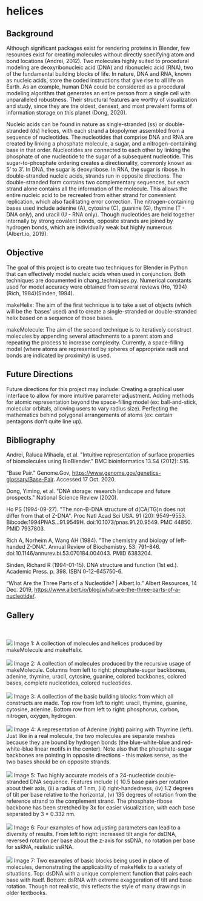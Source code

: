 # helices

## Background

Although significant packages exist for rendering proteins in Blender, few resources exist for creating molecules without directly specifying atom and bond locations (Andrei, 2012). Two molecules highly suited to procedural modeling are deoxyribonucleic acid (DNA) and ribonucleic acid (RNA), two of the fundamental building blocks of life. In nature, DNA and RNA, known as nucleic acids, store the coded instructions that give rise to all life on Earth. As an example, human DNA could be considered as a procedural modeling algorithm that generates an entire person from a single cell with unparalleled robustness. Their structural features are worthy of visualization and study, since they are the oldest, densest, and most prevalent forms of information storage on this planet (Dong, 2020).

Nucleic acids can be found in nature as single-stranded (ss) or double-stranded (ds) helices, with each strand a biopolymer assembled from a sequence of nucleotides. The nucleotides that comprise DNA and RNA are created by linking a phosphate molecule, a sugar, and a nitrogen-containing base in that order. Nucleotides are connected to each other by linking the phosphate of one nucleotide to the sugar of a subsequent nucleotide. This sugar-to-phosphate ordering creates a directionality, commonly known as 5’ to 3’. In DNA, the sugar is deoxyribose. In RNA, the sugar is ribose. In double-stranded nucleic acids, strands run in opposite directions. The double-stranded form contains two complementary sequences, but each strand alone contains all the information of the molecule. This allows the entire nucleic acid to be recreated from either strand for convenient replication, which also facilitating error correction. The nitrogen-containing bases used include adenine (A), cytosine (C), guanine (G), thymine (T - DNA only), and uracil (U - RNA only). Though nucleotides are held together internally by strong covalent bonds, opposite strands are joined by hydrogen bonds, which are individually weak but highly numerous (Albert.io, 2019).

## Objective

The goal of this project is to create two techniques for Blender in Python that can effectively model nucleic acids when used in conjunction. Both techniques are documented in chang_techniques.py. Numerical constants used for model accuracy were obtained from several reviews (Ho, 1994)(Rich, 1984)(Sinden, 1994).

makeHelix: The aim of the first technique is to take a set of objects (which will be the ‘bases’ used) and to create a single-stranded or double-stranded helix based on a sequence of those bases.

makeMolecule: The aim of the second technique is to iteratively construct molecules by appending several attachments to a parent atom and repeating the process to increase complexity. Currently, a space-filling model (where atoms are represented by spheres of appropriate radii and bonds are indicated by proximity) is used.

## Future Directions

Future directions for this project may include:
Creating a graphical user interface to allow for more intuitive parameter adjustment.
Adding methods for atomic representation beyond the space-filling model (ex: ball-and-stick, molecular orbitals, allowing users to vary radius size).
Perfecting the mathematics behind polygonal arrangements of atoms (ex: certain pentagons don’t quite line up).

## Bibliography

Andrei, Raluca Mihaela, et al. "Intuitive representation of surface properties of biomolecules 
using BioBlender." BMC bioinformatics 13.S4 (2012): S16.

“Base Pair.” Genome.Gov, https://www.genome.gov/genetics-glossary/Base-Pair. Accessed 17 
Oct. 2020.

Dong, Yiming, et al. "DNA storage: research landscape and future prospects." National Science 
Review (2020).

Ho PS (1994-09-27). "The non-B-DNA structure of d(CA/TG)n does not differ from that of 
Z-DNA". Proc Natl Acad Sci USA. 91 (20): 9549–9553. Bibcode:1994PNAS...91.9549H. doi:10.1073/pnas.91.20.9549. PMC 44850. PMID 7937803.

Rich A, Norheim A, Wang AH (1984). "The chemistry and biology of left-handed Z-DNA". 
Annual Review of Biochemistry. 53: 791–846. doi:10.1146/annurev.bi.53.070184.004043. PMID 6383204.

Sinden, Richard R (1994-01-15). DNA structure and function (1st ed.). Academic Press. p. 398. 
ISBN 0-12-645750-6.

“What Are the Three Parts of a Nucleotide? | Albert.Io.” Albert Resources, 14 Dec. 2019, 
https://www.albert.io/blog/what-are-the-three-parts-of-a-nucleotide/.

## Gallery

<br><br>
<img src="./Capture1.JPG"/>
Image 1: A collection of molecules and helices produced by makeMolecule and makeHelix.
<br><br>
<img src="./Capture2.JPG"/>
Image 2: A collection of molecules produced by the recursive usage of makeMolecule. Columns from left to right: phosphate-sugar backbones, adenine, thymine, uracil, cytosine, guanine, colored backbones, colored bases, complete nucleotides, colored nucleotides.
<br><br>
<img src="./Capture3.JPG"/>
Image 3: A collection of the basic building blocks from which all constructs are made. Top row from left to right: uracil, thymine, guanine, cytosine, adenine. Bottom row from left to right: phosphorus, carbon, nitrogen, oxygen, hydrogen.
<br><br>
<img src="./Capture4.JPG"/>
Image 4: A representation of Adenine (right) pairing with Thymine (left). Just like in a real molecule, the two molecules are separate meshes because they are bound by hydrogen bonds (the blue-white-blue and red-white-blue linear motifs in the center). Note also that the phosphate-sugar backbones are pointing in opposite directions - this makes sense, as the two bases should be on opposite strands.
<br><br>
<img src="./Capture5.JPG"/>
Image 5: Two highly accurate models of a 24-nucleotide double-stranded DNA sequence. Features include (i) 10.5 base pairs per rotation about their axis, (ii) a radius of 1 nm, (iii) right-handedness, (iv) 1.2 degrees of tilt per base relative to the horizontal, (v) 135 degrees of rotation from the reference strand to the complement strand. The phosphate-ribose backbone has been stretched by 3x for easier visualization, with each base separated by 3 * 0.332 nm.
<br><br>
<img src="./Capture6.JPG"/>
Image 6: Four examples of how adjusting parameters can lead to a diversity of results. From left to right: increased tilt angle for dsDNA, reversed rotation per base about the z-axis for ssDNA, no rotation per base for ssRNA, realistic ssRNA.
<br><br>
<img src="./Capture7.JPG"/>
Image 7: Two examples of basic blocks being used in place of molecules, demonstrating the applicability of makeHelix to a variety of situations. Top: dsDNA with a unique complement function that pairs each base with itself. Bottom: dsRNA with extreme exaggeration of tilt and base rotation. Though not realistic, this reflects the style of many drawings in older textbooks.
